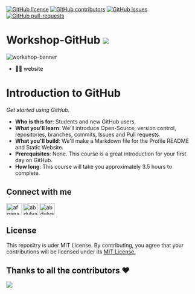 <!--                   INFO        -->
[![GitHub license](https://img.shields.io/github/license/afnanabdulvasay-234/Workshop-GitHub.svg)](https://github.com/afnanabdulvasay-234/Workshop-GitHub/blob/main/LICENCE)
[![GitHub contributors](https://img.shields.io/github/contributors/afnanabdulvasay-234/Workshop-GitHub.svg)](https://GitHub.com/afnanabdulvasay-234/Workshop-GitHub/graphs/contributors/)
[![GitHub issues](https://img.shields.io/github/issues/afnanabdulvasay-234/Workshop-GitHub.svg)](https://GitHub.com/afnanabdulvasay-234/Workshop-GitHub/issues/)
[![GitHub pull-requests](https://img.shields.io/github/issues-pr/afnanabdulvasay-234/Workshop-GitHub.svg)](https://GitHub.com/afnanabdulvasay-234/Workshop-GitHub/pulls/)

<!--                              Logo and heading -->
# Workshop-GitHub ![](https://github.com/octocat/octocat.github.io/blob/master/images/blacktocat.png)
 
 <!--                             Adding banner -->
![workshop-banner](Images/GitHub-banner%20(1).png)


<!--                               Adding link -->
 - <a href="http://afnanabdulvasay-234.github.io/techavblog/" style="background-color:#FFFFFF;color:#000000;text-decoration:none">🧑‍💻 website </a>
 
 
 
 <!--                          intro         -->
 
 # Introduction to GitHub

_Get started using GitHub._

- **Who is this for**: Students and new GitHub users.
- **What you'll learn**: We'll introduce Open-Source, version control, repositories, branches, commits, Issues and Pull requests.
- **What you'll build**: We'll make a Markdown file for the Profile README and Static Website.
- **Prerequisites**: None. This course is a great introduction for your first day on GitHub.
- **How long**: This course will take you approximately 3.5 hours to complete.
 
 

<!--                             Connect with me  -->
## Connect with me
<p align="left">
<a href="https://linkedin.com/in/afnanabdulvasay" target="blank"><img align="center" src="https://raw.githubusercontent.com/rahuldkjain/github-profile-readme-generator/master/src/images/icons/Social/linked-in-alt.svg" alt="afnanabdulvasay" height="30" width="40" /></a>
<a href="https://instagram.com/abdulvasay.234" target="blank"><img align="center" src="https://raw.githubusercontent.com/rahuldkjain/github-profile-readme-generator/master/src/images/icons/Social/instagram.svg" alt="abdulvasay.234" height="30" width="40" /></a>
<a href="https://www.facebook.com/afnanabdulvasay1/" target="blank"><img align="center" src="https://raw.githubusercontent.com/rahuldkjain/github-profile-readme-generator/master/src/images/icons/Social/facebook.svg" alt="abdulvasay.234" height="30" width="40" /></a>
</p>


<!--                                License       -->
## License
This repositry is uder MIT License. By contributing, you agree that your contributions will be licensed under its <a href="https://github.com/afnanabdulvasay-234/Workshop-GitHub/blob/main/LICENCE"> MIT License.</a>

<!--                             contributers    -->
## Thanks to all the contributors ❤️
<a href = "https://github.com/afnanabdulvasay-234/Workshop-GitHub/graphs/contributors">
  <img src = "https://contrib.rocks/image?repo=afnanabdulvasay-234/Workshop-GitHub"/>
</a>




